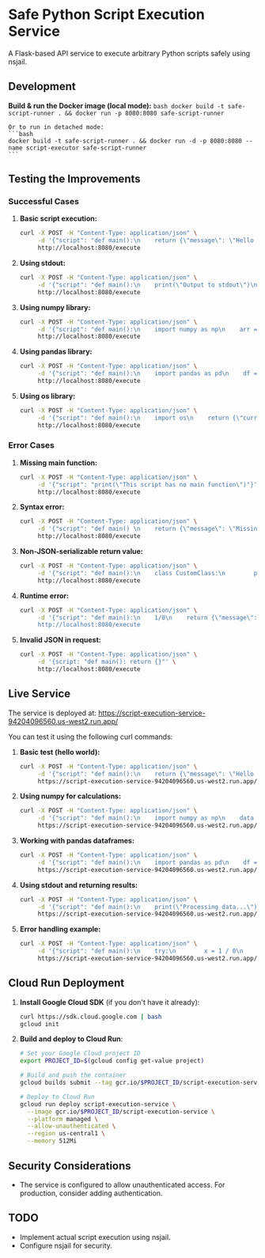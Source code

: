 # Safe Python Script Execution Service

A Flask-based API service to execute arbitrary Python scripts safely using nsjail.

## Development

  **Build & run the Docker image (local mode):**
    ```bash
    docker build -t safe-script-runner . && docker run -p 8080:8080 safe-script-runner
    ```

    Or to run in detached mode:
    ```bash
    docker build -t safe-script-runner . && docker run -d -p 8080:8080 --name script-executor safe-script-runner
    ```

## Testing the Improvements

### Successful Cases

1. **Basic script execution:**
   ```bash
   curl -X POST -H "Content-Type: application/json" \
        -d '{"script": "def main():\n    return {\"message\": \"Hello from script!\"}"}' \
        http://localhost:8080/execute
   ```

2. **Using stdout:**
   ```bash
   curl -X POST -H "Content-Type: application/json" \
        -d '{"script": "def main():\n    print(\"Output to stdout\")\n    return {\"message\": \"Hello from script!\"}"}' \
        http://localhost:8080/execute
   ```

3. **Using numpy library:**
   ```bash
   curl -X POST -H "Content-Type: application/json" \
        -d '{"script": "def main():\n    import numpy as np\n    arr = np.array([1, 2, 3])\n    return {\"sum\": int(np.sum(arr)), \"mean\": float(np.mean(arr))}"}' \
        http://localhost:8080/execute
   ```

4. **Using pandas library:**
   ```bash
   curl -X POST -H "Content-Type: application/json" \
        -d '{"script": "def main():\n    import pandas as pd\n    df = pd.DataFrame({\"A\": [1, 2, 3], \"B\": [4, 5, 6]})\n    return {\"columns\": list(df.columns), \"shape\": list(df.shape)}"}' \
        http://localhost:8080/execute
   ```

5. **Using os library:**
   ```bash
   curl -X POST -H "Content-Type: application/json" \
        -d '{"script": "def main():\n    import os\n    return {\"current_dir\": os.getcwd(), \"env_vars\": list(os.environ.keys())[:5]}"}' \
        http://localhost:8080/execute
   ```

### Error Cases

1. **Missing main function:**
   ```bash
   curl -X POST -H "Content-Type: application/json" \
        -d '{"script": "print(\"This script has no main function\")"}' \
        http://localhost:8080/execute
   ```

2. **Syntax error:**
   ```bash
   curl -X POST -H "Content-Type: application/json" \
        -d '{"script": "def main() \n    return {\"message\": \"Missing colon after function definition\"}"}' \
        http://localhost:8080/execute
   ```

3. **Non-JSON-serializable return value:**
   ```bash
   curl -X POST -H "Content-Type: application/json" \
        -d '{"script": "def main():\n    class CustomClass:\n        pass\n    return CustomClass()"}' \
        http://localhost:8080/execute
   ```

4. **Runtime error:**
   ```bash
   curl -X POST -H "Content-Type: application/json" \
        -d '{"script": "def main():\n    1/0\n    return {\"message\": \"This won't execute\"}"}' \
        http://localhost:8080/execute
   ```

5. **Invalid JSON in request:**
   ```bash
   curl -X POST -H "Content-Type: application/json" \
        -d '{script: "def main(): return {}"' \
        http://localhost:8080/execute
   ```

## Live Service

The service is deployed at: https://script-execution-service-94204096560.us-west2.run.app/

You can test it using the following curl commands:

1. **Basic test (hello world):**
   ```bash
   curl -X POST -H "Content-Type: application/json" \
        -d '{"script": "def main():\n    return {\"message\": \"Hello from Cloud Run!\"}"}' \
        https://script-execution-service-94204096560.us-west2.run.app/execute
   ```

2. **Using numpy for calculations:**
   ```bash
   curl -X POST -H "Content-Type: application/json" \
        -d '{"script": "def main():\n    import numpy as np\n    data = np.array([1, 2, 3, 4, 5])\n    return {\"mean\": float(np.mean(data)), \"sum\": int(np.sum(data)), \"std\": float(np.std(data))}"}' \
        https://script-execution-service-94204096560.us-west2.run.app/execute
   ```

3. **Working with pandas dataframes:**
   ```bash
   curl -X POST -H "Content-Type: application/json" \
        -d '{"script": "def main():\n    import pandas as pd\n    df = pd.DataFrame({\"A\": [1, 2, 3], \"B\": [4, 5, 6]})\n    return {\"description\": df.describe().to_dict(), \"column_sum\": df.sum().to_dict()}"}' \
        https://script-execution-service-94204096560.us-west2.run.app/execute
   ```

4. **Using stdout and returning results:**
   ```bash
   curl -X POST -H "Content-Type: application/json" \
        -d '{"script": "def main():\n    print(\"Processing data...\")\n    data = [1, 2, 3, 4, 5]\n    print(f\"Sum: {sum(data)}\")\n    return {\"result\": sum(data), \"length\": len(data)}"}' \
        https://script-execution-service-94204096560.us-west2.run.app/execute
   ```

5. **Error handling example:**
   ```bash
   curl -X POST -H "Content-Type: application/json" \
        -d '{"script": "def main():\n    try:\n        x = 1 / 0\n    except Exception as e:\n        print(f\"Caught error: {e}\")\n        return {\"error_handled\": str(e)}\n    return {\"result\": \"This will not execute\"}"}' \
        https://script-execution-service-94204096560.us-west2.run.app/execute
   ```

## Cloud Run Deployment

1. **Install Google Cloud SDK** (if you don't have it already):
   ```bash
   curl https://sdk.cloud.google.com | bash
   gcloud init
   ```

2. **Build and deploy to Cloud Run**:
   ```bash
   # Set your Google Cloud project ID
   export PROJECT_ID=$(gcloud config get-value project)
   
   # Build and push the container
   gcloud builds submit --tag gcr.io/$PROJECT_ID/script-execution-service
   
   # Deploy to Cloud Run
   gcloud run deploy script-execution-service \
     --image gcr.io/$PROJECT_ID/script-execution-service \
     --platform managed \
     --allow-unauthenticated \
     --region us-central1 \
     --memory 512Mi
   ```

## Security Considerations

- The service is configured to allow unauthenticated access. For production, consider adding authentication.

## TODO

- Implement actual script execution using nsjail.
- Configure nsjail for security.